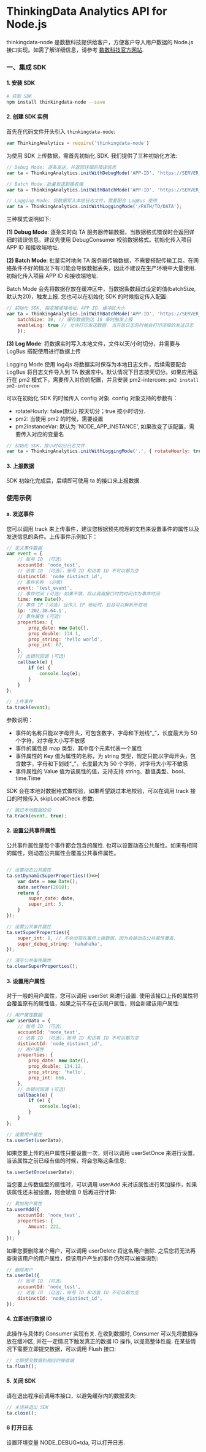 # ThinkingData Analytics API for Node.js

thinkingdata-node 是数数科技提供给客户，方便客户导入用户数据的 Node.js 接口实现。如需了解详细信息，请参考 [数数科技官方网站](https://www.thinkingdata.cn).

### 一、集成 SDK

#### 1. 安装 SDK

```sh
# 获取 SDK
npm install thinkingdata-node --save
```
#### 2. 创建 SDK 实例
首先在代码文件开头引入 `thinkingdata-node`:
```js
var ThinkingAnalytics = require('thinkingdata-node')
```

为使用 SDK 上传数据，需首先初始化 SDK. 我们提供了三种初始化方法:
```js
// Debug Mode: 逐条发送，并返回详细的错误信息
var ta = ThinkingAnalytics.initWithDebugMode('APP-ID', 'https://SERVER_URL');

// Batch Mode：批量发送到接收端
var ta = ThinkingAnalytics.initWithBatchMode('APP-ID', 'https://SERVER_URL');

// Logging Mode: 将数据写入本地日志文件，需要配合 LogBus 使用
var ta = ThinkingAnalytics.initWithLoggingMode('/PATH/TO/DATA');
```

三种模式说明如下:

**(1) Debug Mode**: 逐条实时向 TA 服务器传输数据，当数据格式错误时会返回详细的错误信息。建议先使用 DebugConsumer 校验数据格式。初始化传入项目 APP ID 和接收端地址.

**(2) Batch Mode**: 批量实时地向 TA 服务器传输数据，不需要搭配传输工具。在网络条件不好的情况下有可能会导致数据丢失，因此不建议在生产环境中大量使用. 初始化传入项目 APP ID 和接收端地址.

Batch Mode 会先将数据存放在缓冲区中，当数据条数超过设定的值(batchSize, 默认为20)，触发上报. 您也可以在初始化 SDK 的时候指定传入配置:
```js
// 初始化 SDK, 指定接收端地址、APP ID、缓冲区大小
var ta = ThinkingAnalytics.initWithBatchMode('APP-ID', 'https://SERVER_URL', {
	batchSize: 10, // 缓存数据到达 10 条时触发上报
	enableLog: true // 允许打印发送数据. 当开启日志的时候会打印详细的发送日志
	});
```

**(3) Log Mode**: 将数据实时写入本地文件，文件以天/小时切分，并需要与 LogBus 搭配使用进行数据上传

 Logging Mode 使用 log4js 将数据实时保存为本地日志文件，后续需要配合 LogBus 将日志文件导入到 TA 数据库中。默认情况下日志按天切分。如果应用运行在 pm2 模式下，需要传入对应的配置，并且安装 pm2-intercom: `pm2 install pm2-intercom`

 可以在初始化 SDK 的时候传入 config 对象. config 对象支持的参数有：
 - rotateHourly: false(默认) 按天切分；true 按小时切分.
 - pm2: 当使用 pm2 的时候，需要设置
 - pm2InstanceVar: 默认为 'NODE_APP_INSTANCE', 如果改变了该配置，需要传入对应的变量名

```js
// 初始化 SDK，按小时切分日志文件.
var ta = ThinkingAnalytics.initWithLoggingMode('.', { rotateHourly: true});
```

#### 3. 上报数据
SDK 初始化完成后，后续即可使用 ta 的接口来上报数据.

### 使用示例

#### a. 发送事件
您可以调用 track 来上传事件，建议您根据预先梳理的文档来设置事件的属性以及发送信息的条件。上传事件示例如下：
```js
// 定义事件数据
var event = {
	// 账号 ID （可选)
	accountId: 'node_test',
	// 访客 ID （可选)，账号 ID 和访客 ID 不可以都为空
	distinctId: 'node_distinct_id',
	// 事件名称 （必填)
	event: 'test_event',
	// 事件时间 (可选) 如果不填，将以调用接口时的时间作为事件时间
	time: new Date(),
	// 事件 IP (可选) 当传入 IP 地址时，后台可以解析所在地
	ip: '202.38.64.1',
	// 事件属性 (可选)
    properties: {
        prop_date: new Date(),
        prop_double: 134.1,
        prop_string: 'hello world',
        prop_int: 67,
	},
	// 出错时回调 (可选)
    callback(e) {
        if (e) {
            console.log(e);
        }
    }
};

// 上传事件
ta.track(event);
```

参数说明：
* 事件的名称只能以字母开头，可包含数字，字母和下划线“_”，长度最大为 50 个字符，对字母大小写不敏感
* 事件的属性是 map 类型，其中每个元素代表一个属性
* 事件属性的 Key 值为属性的名称，为 string 类型，规定只能以字母开头，包含数字，字母和下划线“_”，长度最大为 50 个字符，对字母大小写不敏感
* 事件属性的 Value 值为该属性的值，支持支持 string、数值类型、bool、time.Time

SDK 会在本地对数据格式做校验，如果希望跳过本地校验，可以在调用 track 接口的时候传入 skipLocalCheck 参数:
```js
// 跳过本地数据校验
ta.track(event, true);
```

#### 2. 设置公共事件属性
公共事件属性是每个事件都会包含的属性. 也可以设置动态公共属性。如果有相同的属性，则动态公共属性会覆盖公共事件属性。

```js

// 设置动态公共属性
ta.setDynamicSuperProperties(()=>{
    var date = new Date();
    date.setYear(2018);
    return {
        super_date: date,
        super_int: 5,
    }
});

// 设置公共事件属性
ta.setSuperProperties({
    super_int: 8, // 不会出现在最终上报数据，因为会被动态公共属性覆盖.
    super_debug_string: 'hahahaha',
});

// 清空公共事件属性
ta.clearSuperProperties();
```

#### 3. 设置用户属性
对于一般的用户属性，您可以调用 userSet 来进行设置. 使用该接口上传的属性将会覆盖原有的属性值，如果之前不存在该用户属性，则会新建该用户属性:
```js
// 用户属性数据
var userData = {
	// 账号 ID （可选)
	accountId: 'node_test',
	// 访客 ID （可选)，账号 ID 和访客 ID 不可以都为空
	distinctId: 'node_distinct_id',
	// 用户属性
    properties: {
        prop_date: new Date(),
        prop_double: 134.12,
        prop_string: 'hello',
        prop_int: 666,
	},
	// 出错时回调 (可选)
    callback(e) {
        if (e) {
            console.log(e);
        }
    }
};

// 设置用户属性
ta.userSet(userData);
```
如果您要上传的用户属性只要设置一次，则可以调用 userSetOnce 来进行设置，当该属性之前已经有值的时候，将会忽略这条信息:
```js
ta.userSetOnce(userData);
```
当您要上传数值型的属性时，可以调用 userAdd 来对该属性进行累加操作，如果该属性还未被设置，则会赋值 0 后再进行计算:
```js
// 累加用户属性
ta.userAdd({
    accountId: 'node_test',
    properties: {
        Amount: 222,
    }
});

```
如果您要删除某个用户，可以调用 userDelete 将这名用户删除. 之后您将无法再查询该用户的用户属性，但该用户产生的事件仍然可以被查询到:
```js
// 删除用户
ta.userDel({
	// 账号 ID （可选)
	accountId: 'node_test',
	// 访客 ID （可选)，账号 ID 和访客 ID 不可以都为空
	distinctId: 'node_distinct_id',
});
```

#### 4. 立即进行数据 IO
此操作与具体的 Consumer 实现有关. 在收到数据时, Consumer 可以先将数据存放在缓冲区, 并在一定情况下触发真正的数据 IO 操作, 以提高整体性能. 在某些情况下需要立即提交数据，可以调用 Flush 接口:
```js
// 立即提交数据到相应的接收端
ta.flush();
```

#### 5. 关闭 SDK
请在退出程序前调用本接口，以避免缓存内的数据丢失:
```js
// 关闭并退出 SDK
ta.close();
```

#### 6 打开日志
设置环境变量 NODE_DEBUG=tda, 可以打开日志.
